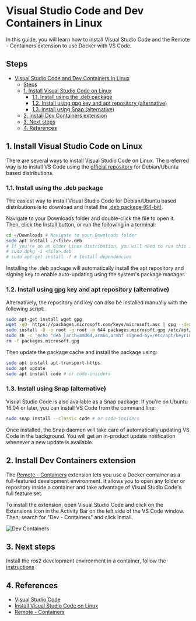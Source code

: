 # Visual Studio Code and Dev Containers in Linux

In this guide, you will learn how to install Visual Studio Code and the Remote - Containers extension to use Docker with VS Code.

## Steps

- [Visual Studio Code and Dev Containers in Linux](#visual-studio-code-and-dev-containers-in-linux)
  - [Steps](#steps)
  - [1. Install Visual Studio Code on Linux](#1-install-visual-studio-code-on-linux)
    - [1.1. Install using the .deb package](#11-install-using-the-deb-package)
    - [1.2. Install using gpg key and apt repository (alternative)](#12-install-using-gpg-key-and-apt-repository-alternative)
    - [1.3. Install using Snap (alternative)](#13-install-using-snap-alternative)
  - [2. Install Dev Containers extension](#2-install-dev-containers-extension)
  - [3. Next steps](#3-next-steps)
  - [4. References](#4-references)

## 1. Install Visual Studio Code on Linux

There are several ways to install Visual Studio Code on Linux. The preferred way is to install VS Code using the [official repository](https://code.visualstudio.com/docs/setup/linux) for Debian/Ubuntu based distributions.

### 1.1. Install using the .deb package

The easiest way to install Visual Studio Code for Debian/Ubuntu based distributions is to download and install the [.deb package (64-bit)](https://go.microsoft.com/fwlink/?LinkID=760868).

Navigate to your Downloads folder and double-click the file to open it. Then, click the Install button, or run the following in a terminal:

```bash
cd ~/Downloads # Navigate to your Downloads folder
sudo apt install ./<file>.deb
# If you're on an older Linux distribution, you will need to run this instead:
# sudo dpkg -i <file>.deb
# sudo apt-get install -f # Install dependencies
```

Installing the .deb package will automatically install the apt repository and signing key to enable auto-updating using the system's package manager.

### 1.2. Install using gpg key and apt repository (alternative)

Alternatively, the repository and key can also be installed manually with the following script:

``` bash
sudo apt-get install wget gpg
wget -qO- https://packages.microsoft.com/keys/microsoft.asc | gpg --dearmor > packages.microsoft.gpg
sudo install -D -o root -g root -m 644 packages.microsoft.gpg /etc/apt/keyrings/packages.microsoft.gpg
sudo sh -c 'echo "deb [arch=amd64,arm64,armhf signed-by=/etc/apt/keyrings/packages.microsoft.gpg] https://packages.microsoft.com/repos/code stable main" > /etc/apt/sources.list.d/vscode.list'
rm -f packages.microsoft.gpg
```

Then update the package cache and install the package using:

``` bash
sudo apt install apt-transport-https
sudo apt update
sudo apt install code # or code-insiders
```

### 1.3. Install using Snap (alternative)

Visual Studio Code is also available as a Snap package. If you're on Ubuntu 16.04 or later, you can install VS Code from the command line:

``` bash
sudo snap install --classic code # or code-insiders
```

Once installed, the Snap daemon will take care of automatically updating VS Code in the background. You will get an in-product update notification whenever a new update is available.

## 2. Install Dev Containers extension

The [Remote - Containers](https://marketplace.visualstudio.com/items?itemName=ms-vscode-remote.remote-containers) extension lets you use a Docker container as a full-featured development environment. It allows you to open any folder or repository inside a container and take advantage of Visual Studio Code's full feature set.

To install the extension, open Visual Studio Code and click on the Extensions icon in the Activity Bar on the left side of the VS Code window. Then, search for "Dev - Containers" and click Install.

![Dev Containers](/dual_boot/images/dev_containers.png)

## 3. Next steps

Install the ros2 development environment in a container, follow the [instructions](/mac_m1/ros2_dev_container.md)

## 4. References

- [Visual Studio Code](https://code.visualstudio.com/)
- [Install Visual Studio Code on Linux](https://code.visualstudio.com/docs/setup/linux)
- [Remote - Containers](https://marketplace.visualstudio.com/items?itemName=ms-vscode-remote.remote-containers)
